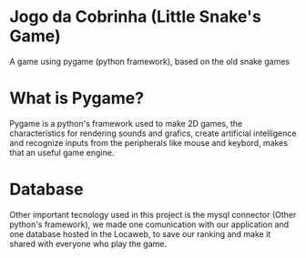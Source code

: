 # Jogo da Cobrinha (Little Snake's Game)
A game using pygame (python framework), based on the old snake games

# What is Pygame?
Pygame is a python's framework used to make 2D games, the characteristics for rendering sounds and grafics, create artificial intelligence and recognize inputs from the peripherals like mouse and keybord, makes that an useful game engine.

# Database
Other important tecnology used in this project is the mysql connector (Other python's framework), we made one comunication with our application and one database hosted in the Locaweb, to save our ranking and make it shared with everyone who play the game.
